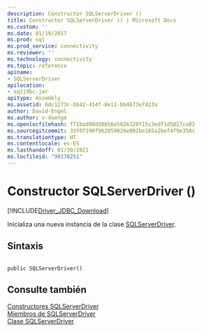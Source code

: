 ```yaml
---
description: Constructor SQLServerDriver ()
title: Constructor SQLServerDriver () | Microsoft Docs
ms.custom: ''
ms.date: 01/19/2017
ms.prod: sql
ms.prod_service: connectivity
ms.reviewer: ''
ms.technology: connectivity
ms.topic: reference
apiname:
- SQLServerDriver
apilocation:
- sqljdbc.jar
apitype: Assembly
ms.assetid: 6dc1273c-bb42-414f-8e11-bb4673e7423a
author: David-Engel
ms.author: v-daenge
ms.openlocfilehash: f71bad00d30b56e5026320f15c3edf1d5027ca82
ms.sourcegitcommit: 33f0f190f962059826e002be165a2bef4f9e350c
ms.translationtype: HT
ms.contentlocale: es-ES
ms.lasthandoff: 01/30/2021
ms.locfileid: "99178251"
---
```

# <a name="sqlserverdriver-constructor-"></a>Constructor SQLServerDriver ()
[!INCLUDE[Driver_JDBC_Download](../../../includes/driver_jdbc_download.md)]

  Inicializa una nueva instancia de la clase [SQLServerDriver](../../../connect/jdbc/reference/sqlserverdriver-class.md).  
  
## <a name="syntax"></a>Sintaxis  
  
```  
  
public SQLServerDriver()  
```  
  
## <a name="see-also"></a>Consulte también  
 [Constructores SQLServerDriver](../../../connect/jdbc/reference/sqlserverdriver-constructors.md)   
 [Miembros de SQLServerDriver](../../../connect/jdbc/reference/sqlserverdriver-members.md)   
 [Clase SQLServerDriver](../../../connect/jdbc/reference/sqlserverdriver-class.md)  
  
  
